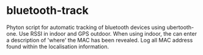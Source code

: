 # bluetooth-track
Phyton script for automatic tracking of bluetooth devices using ubertooth-one.
Use RSSI in indoor and GPS outdoor.
When using indoor, the can enter a description of 'where' the MAC has been revealed.
Log all MAC address found within the localisation information.
